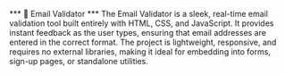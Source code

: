 *** 📧 Email Validator ***
The Email Validator is a sleek, real-time email validation tool built entirely with HTML, CSS, and JavaScript. It provides instant feedback as the user types, ensuring that email addresses are entered in the correct format. The project is lightweight, responsive, and requires no external libraries, making it ideal for embedding into forms, sign-up pages, or standalone utilities.
